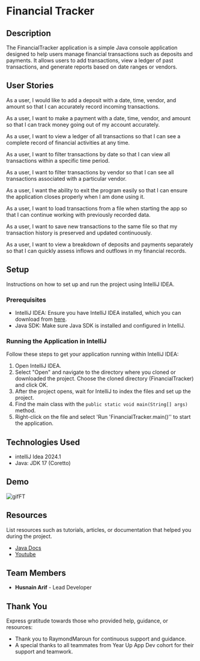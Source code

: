 # Financial Tracker

## Description

The FinancialTracker application is a simple Java console application designed to help users manage financial transactions such as deposits and payments. It allows users to add transactions, view a ledger of past transactions, and generate reports based on date ranges or vendors.



## User Stories

As a user, I would like to add a deposit with a date, time, vendor, and amount so that I can accurately record incoming transactions.

As a user, I want to make a payment with a date, time, vendor, and amount so that I can track money going out of my account accurately.

As a user, I want to view a ledger of all transactions so that I can see a complete record of financial activities at any time.

As a user, I want to filter transactions by date so that I can view all transactions within a specific time period.

As a user, I want to filter transactions by vendor so that I can see all transactions associated with a particular vendor.

As a user, I want the ability to exit the program easily so that I can ensure the application closes properly when I am done using it.

As a user, I want to load transactions from a file when starting the app so that I can continue working with previously recorded data.

As a user, I want to save new transactions to the same file so that my transaction history is preserved and updated continuously.

As a user, I want to view a breakdown of deposits and payments separately so that I can quickly assess inflows and outflows in my financial records.


## Setup

Instructions on how to set up and run the project using IntelliJ IDEA.

### Prerequisites

- IntelliJ IDEA: Ensure you have IntelliJ IDEA installed, which you can download from [here](https://www.jetbrains.com/idea/download/).
- Java SDK: Make sure Java SDK is installed and configured in IntelliJ.

### Running the Application in IntelliJ

Follow these steps to get your application running within IntelliJ IDEA:

1. Open IntelliJ IDEA.
2. Select "Open" and navigate to the directory where you cloned or downloaded the project. Choose the cloned directory (FinancialTracker) and click OK.
3. After the project opens, wait for IntelliJ to index the files and set up the project.
4. Find the main class with the `public static void main(String[] args)` method.
5. Right-click on the file and select 'Run 'FinancialTracker.main()'' to start the application.

## Technologies Used

- intelliJ Idea 2024.1
- Java: JDK 17 (Coretto)

## Demo

![gifFT](https://github.com/HasnainArifYU/FinancialTracker/assets/166551521/7006aca3-37f3-4acb-b1c3-b816f243365e)



## Resources

List resources such as tutorials, articles, or documentation that helped you during the project.

- [Java Docs](https://docs.oracle.com/en/java/javase/17/docs/api/index.html)
- [Youtube](https://www.youtube.com)

## Team Members

- **Husnain Arif** - Lead Developer

## Thank You

Express gratitude towards those who provided help, guidance, or resources:

- Thank you to RaymondMaroun for continuous support and guidance.
- A special thanks to all teammates from Year Up App Dev cohort for their support and teamwork.
